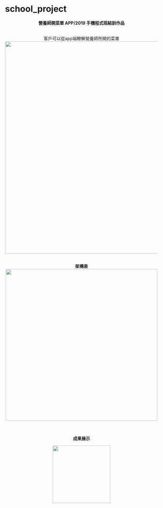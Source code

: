 # school_project
<b><p align="center">營養師開菜單 APP/2019 手機程式班結訓作品</b><br /><br />
<p align="center">客戶可以從app端瞭解營養師所開的菜單
<img src="https://github.com/tzutzu858/school_project/blob/master/menu_all.png" width="700" ><br /><br />
<b><p align="center">架構表</b><br />
<img src="https://github.com/tzutzu858/school_project/blob/master/1.jpg" width="500" ><br /><br /><br />

<b><p align="center">成果展示</b>
<p align="center"><img src="https://github.com/tzutzu858/school_project/blob/master/menu.gif" width="190" >

